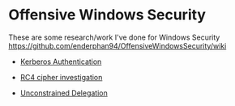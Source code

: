 # Offensive Windows Security
These are some research/work I've done for Windows Security https://github.com/enderphan94/OffensiveWindowsSecurity/wiki

* [Kerberos Authentication](https://github.com/enderphan94/OffensiveWindowsSecurity/wiki/Kerberos-Authentication)

* [RC4 cipher investigation](https://github.com/enderphan94/OffensiveWindowsSecurity/wiki/RC4-cipher-investigation)

* [Unconstrained Delegation](https://github.com/enderphan94/OffensiveWindowsSecurity/wiki/RC4-cipher-investigation)
